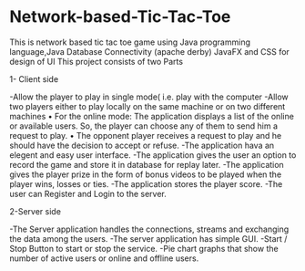 # Network-based-Tic-Tac-Toe
This is network based tic tac toe game using Java programming language,Java Database Connectivity (apache derby) JavaFX and CSS for design of UI
This project consists of two Parts

1- Client side
 
 -Allow the player to play in single mode( i.e. play with the computer
  -Allow two players either to play locally on the same machine or on two different machines
      • For the online mode:
      The application displays a list of the online or available users. So, the player can choose any of them to send him a request to play.
      • The opponent player receives a request to play and he should have the decision to accept or refuse.
  -The application hava an elegent and easy user interface.
  -The application gives the user an option to record the game and store it in database for replay later.
  -The application gives the player prize in the form of bonus videos to be played when the player wins, losses or ties.
  -The application stores the player score.
  -The user can Register and Login to the server.
  
2-Server side
   
   -The Server application handles the connections, streams and exchanging the data among the users.
   -The server application has simple GUI.
   -Start / Stop Button to start or stop the service.
   -Pie chart graphs that show the number of active users or online and offline users.
